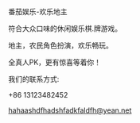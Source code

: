 番茄娱乐-欢乐地主

符合大众口味的休闲娱乐棋.牌游戏。

地主，农民角色扮演，欢乐畅玩。

全真人PK，更有惊喜等着你！


我们的联系方式:

+86 13123482452

hahaashdfhadshfadkfaldfh@yean.net
